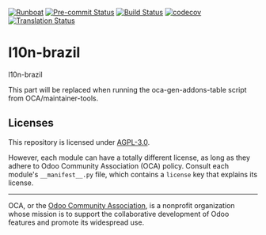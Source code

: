 
[![Runboat](https://img.shields.io/badge/runboat-Try%20me-875A7B.png)](https://runboat.odoo-community.org/builds?repo=OCA/l10n-brazil&target_branch=18.0)
[![Pre-commit Status](https://github.com/OCA/l10n-brazil/actions/workflows/pre-commit.yml/badge.svg?branch=18.0)](https://github.com/OCA/l10n-brazil/actions/workflows/pre-commit.yml?query=branch%3A18.0)
[![Build Status](https://github.com/OCA/l10n-brazil/actions/workflows/test.yml/badge.svg?branch=18.0)](https://github.com/OCA/l10n-brazil/actions/workflows/test.yml?query=branch%3A18.0)
[![codecov](https://codecov.io/gh/OCA/l10n-brazil/branch/18.0/graph/badge.svg)](https://codecov.io/gh/OCA/l10n-brazil)
[![Translation Status](https://translation.odoo-community.org/widgets/l10n-brazil-18-0/-/svg-badge.svg)](https://translation.odoo-community.org/engage/l10n-brazil-18-0/?utm_source=widget)

<!-- /!\ do not modify above this line -->

# l10n-brazil

l10n-brazil

<!-- /!\ do not modify below this line -->

<!-- prettier-ignore-start -->

[//]: # (addons)

This part will be replaced when running the oca-gen-addons-table script from OCA/maintainer-tools.

[//]: # (end addons)

<!-- prettier-ignore-end -->

## Licenses

This repository is licensed under [AGPL-3.0](LICENSE).

However, each module can have a totally different license, as long as they adhere to Odoo Community Association (OCA)
policy. Consult each module's `__manifest__.py` file, which contains a `license` key
that explains its license.

----
OCA, or the [Odoo Community Association](http://odoo-community.org/), is a nonprofit
organization whose mission is to support the collaborative development of Odoo features
and promote its widespread use.
